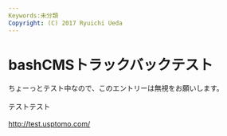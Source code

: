 ```yaml
---
Keywords:未分類
Copyright: (C) 2017 Ryuichi Ueda
---
```


# bashCMSトラックバックテスト
ちょーっとテスト中なので、このエントリーは無視をお願いします。<br />
<br />
テストテスト<br />
<br />
<a href="http://test.usptomo.com/">http://test.usptomo.com/</a>
